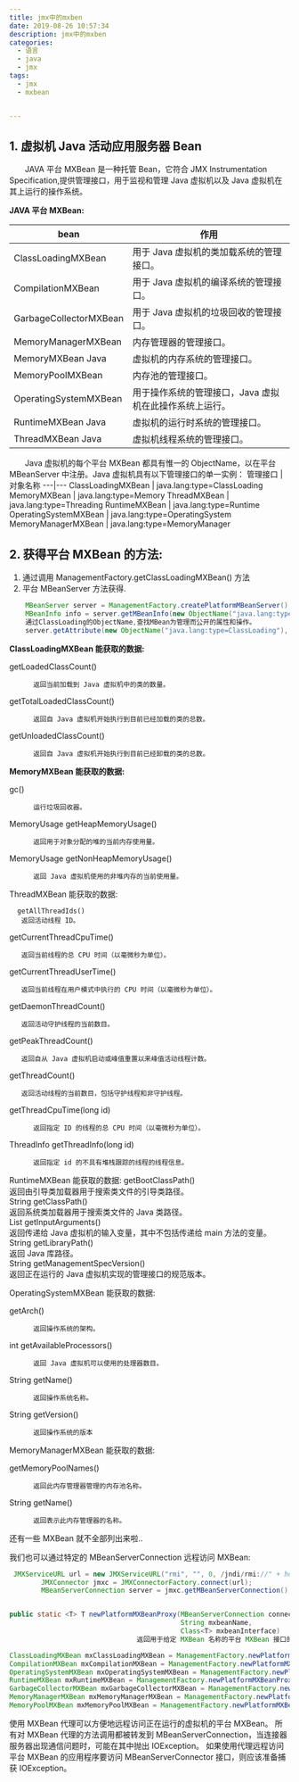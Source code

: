 ```yaml
---
title: jmx中的mxben
date: 2019-08-26 10:57:34
description: jmx中的mxben
categories:
  - 语言
  - java
  - jmx
tags:
  - jmx
  - mxbean


---
```


## 1. 虚拟机 Java 活动应用服务器 Bean

&emsp;&emsp;JAVA 平台 MXBean 是一种托管 Bean，它符合 JMX Instrumentation Specification,提供管理接口，用于监视和管理 Java 虚拟机以及 Java 虚拟机在其上运行的操作系统。

**JAVA 平台 MXBean:**

| bean                   | 作用                                                    |
| ---------------------- | ------------------------------------------------------- |
| ClassLoadingMXBean     | 用于 Java 虚拟机的类加载系统的管理接口。                |
| CompilationMXBean      | 用于 Java 虚拟机的编译系统的管理接口。                  |
| GarbageCollectorMXBean | 用于 Java 虚拟机的垃圾回收的管理接口。                  |
| MemoryManagerMXBean    | 内存管理器的管理接口。                                  |
| MemoryMXBean Java      | 虚拟机的内存系统的管理接口。                            |
| MemoryPoolMXBean       | 内存池的管理接口。                                      |
| OperatingSystemMXBean  | 用于操作系统的管理接口，Java 虚拟机在此操作系统上运行。 |
| RuntimeMXBean Java     | 虚拟机的运行时系统的管理接口。                          |
| ThreadMXBean Java      | 虚拟机线程系统的管理接口。                              |

&emsp;&emsp;Java 虚拟机的每个平台 MXBean 都具有惟一的 ObjectName，以在平台 MBeanServer 中注册。Java 虚拟机具有以下管理接口的单一实例：
管理接口 | 对象名称
---|---
ClassLoadingMXBean | java.lang:type=ClassLoading
MemoryMXBean | java.lang:type=Memory
ThreadMXBean | java.lang:type=Threading
RuntimeMXBean | java.lang:type=Runtime
OperatingSystemMXBean | java.lang:type=OperatingSystem
MemoryManagerMXBean | java.lang:type=MemoryManager

## 2. 获得平台 MXBean 的方法:

1. 通过调用 ManagementFactory.getClassLoadingMXBean() 方法
2. 平台 MBeanServer 方法获得.

```java
    MBeanServer server = ManagementFactory.createPlatformMBeanServer();
    MBeanInfo info = server.getMBeanInfo(new ObjectName("java.lang:type=ClassLoading")); //
    通过ClassLoading的ObjectName,查找MBean为管理而公开的属性和操作。
    server.getAttribute(new ObjectName("java.lang:type=ClassLoading"), "TotalLoadedClassCount")  //返回自 Java 虚拟机开始执行到目前已经加载的类的总数.
```

**ClassLoadingMXBean 能获取的数据:**

getLoadedClassCount()

          返回当前加载到 Java 虚拟机中的类的数量。


getTotalLoadedClassCount()

          返回自 Java 虚拟机开始执行到目前已经加载的类的总数。


getUnloadedClassCount()

          返回自 Java 虚拟机开始执行到目前已经卸载的类的总数。

**MemoryMXBean 能获取的数据:**

gc()

          运行垃圾回收器。


MemoryUsage getHeapMemoryUsage()

          返回用于对象分配的堆的当前内存使用量。


MemoryUsage getNonHeapMemoryUsage()

          返回 Java 虚拟机使用的非堆内存的当前使用量。

ThreadMXBean 能获取的数据:

      getAllThreadIds()
       返回活动线程 ID。


getCurrentThreadCpuTime()

       返回当前线程的总 CPU 时间（以毫微秒为单位）。


getCurrentThreadUserTime()

       返回当前线程在用户模式中执行的 CPU 时间（以毫微秒为单位）。


getDaemonThreadCount()

       返回活动守护线程的当前数目。


getPeakThreadCount()

       返回自从 Java 虚拟机启动或峰值重置以来峰值活动线程计数。


getThreadCount()

       返回活动线程的当前数目，包括守护线程和非守护线程。


getThreadCpuTime(long id)

          返回指定 ID 的线程的总 CPU 时间（以毫微秒为单位）。


ThreadInfo getThreadInfo(long id)

          返回指定 id 的不具有堆栈跟踪的线程的线程信息。



RuntimeMXBean 能获取的数据:
getBootClassPath()  
 返回由引导类加载器用于搜索类文件的引导类路径。  
 String getClassPath()  
 返回系统类加载器用于搜索类文件的 Java 类路径。  
 List<String> getInputArguments()  
 返回传递给 Java 虚拟机的输入变量，其中不包括传递给 main 方法的变量。
String getLibraryPath()  
 返回 Java 库路径。  
 String getManagementSpecVersion()  
 返回正在运行的 Java 虚拟机实现的管理接口的规范版本。  
  
OperatingSystemMXBean 能获取的数据:

getArch()

          返回操作系统的架构。


int getAvailableProcessors()

          返回 Java 虚拟机可以使用的处理器数目。


String getName()

          返回操作系统名称。


String getVersion()

          返回操作系统的版本


MemoryManagerMXBean 能获取的数据:

getMemoryPoolNames()

          返回此内存管理器管理的内存池名称。


String getName()

          返回表示此内存管理器的名称。



还有一些 MXBean 就不全部列出来啦..

我们也可以通过特定的 MBeanServerConnection 远程访问 MXBean:

```java
 JMXServiceURL url = new JMXServiceURL("rmi", "", 0, /jndi/rmi://" + host + ":" + port + "/jmxrmi);
        JMXConnector jmxc = JMXConnectorFactory.connect(url);
        MBeanServerConnection server = jmxc.getMBeanServerConnection();


public static <T> T newPlatformMXBeanProxy(MBeanServerConnection connection,
                                           String mxbeanName,
                                           Class<T> mxbeanInterface)
                                返回用于给定 MXBean 名称的平台 MXBean 接口的代理，以便通过给定 MBeanServerConnection 转发其方法调用。

ClassLoadingMXBean mxClassLoadingMXBean = ManagementFactory.newPlatformMXBeanProxy(mBeanServerConnection, ManagementFactory.CLASS_LOADING_MXBEAN_NAME, ClassLoadingMXBean.class);
CompilationMXBean mxCompilationMXBean = ManagementFactory.newPlatformMXBeanProxy(mBeanServerConnection, ManagementFactory.COMPILATION_MXBEAN_NAME, CompilationMXBean.class);
OperatingSystemMXBean mxOperatingSystemMXBean = ManagementFactory.newPlatformMXBeanProxy(mBeanServerConnection, ManagementFactory.OPERATING_SYSTEM_MXBEAN_NAME, OperatingSystemMXBean.class);
RuntimeMXBean mxRuntimeMXBean = ManagementFactory.newPlatformMXBeanProxy(mBeanServerConnection, ManagementFactory.RUNTIME_MXBEAN_NAME, RuntimeMXBean.class);
GarbageCollectorMXBean mxGarbageCollectorMXBean = ManagementFactory.newPlatformMXBeanProxy(mBeanServerConnection, ManagementFactory.GARBAGE_COLLECTOR_MXBEAN_DOMAIN_TYPE, GarbageCollectorMXBean.class);
MemoryManagerMXBean mxMemoryManagerMXBean = ManagementFactory.newPlatformMXBeanProxy(mBeanServerConnection, ManagementFactory.MEMORY_MANAGER_MXBEAN_DOMAIN_TYPE, MemoryManagerMXBean.class);
MemoryPoolMXBean mxMemoryPoolMXBean = ManagementFactory.newPlatformMXBeanProxy(mBeanServerConnection, ManagementFactory.MEMORY_POOL_MXBEAN_DOMAIN_TYPE, MemoryPoolMXBean.class);
```

使用 MXBean 代理可以方便地远程访问正在运行的虚拟机的平台 MXBean。
所有对 MXBean 代理的方法调用都被转发到 MBeanServerConnection，当连接器服务器出现通信问题时，可能在其中抛出 IOException。
如果使用代理远程访问平台 MXBean 的应用程序要访问 MBeanServerConnector 接口，则应该准备捕获 IOException。
